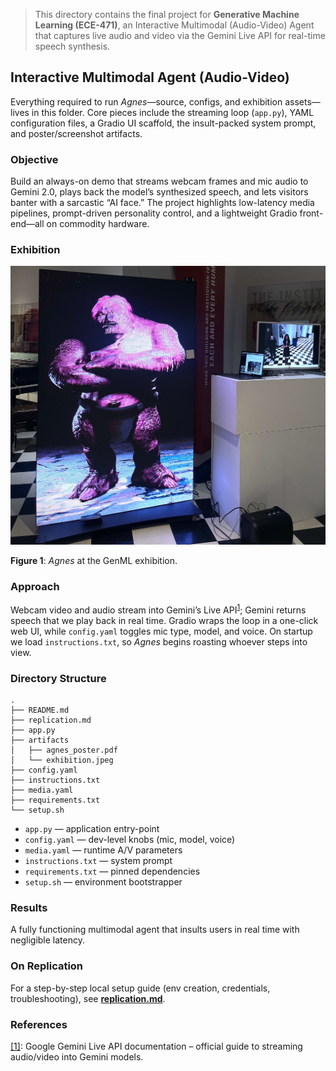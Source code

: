 > This directory contains the final project for **Generative Machine Learning (ECE-471)**, an Interactive Multimodal (Audio-Video) Agent that captures live audio and video via the Gemini Live API for real-time speech synthesis.

## Interactive Multimodal Agent (Audio-Video)

Everything required to run *Agnes*—source, configs, and exhibition assets—lives in this folder. Core pieces include the streaming loop (`app.py`), YAML configuration files, a Gradio UI scaffold, the insult-packed system prompt, and poster/screenshot artifacts.

### Objective  
Build an always-on demo that streams webcam frames and mic audio to Gemini 2.0, plays back the model’s synthesized speech, and lets visitors banter with a sarcastic “AI face.” The project highlights low-latency media pipelines, prompt-driven personality control, and a lightweight Gradio front-end—all on commodity hardware.

### Exhibition

![photo from GenML live-demo](artifacts/exhibition.jpeg)

**Figure 1**: *Agnes* at the GenML exhibition.

### Approach

Webcam video and audio stream into Gemini’s Live API<sup>[1](#ref1)</sup>; Gemini returns speech that we play back in real time. Gradio wraps the loop in a one-click web UI, while `config.yaml` toggles mic type, model, and voice. On startup we load `instructions.txt`, so *Agnes* begins roasting whoever steps into view.


### Directory Structure

```
.
├── README.md
├── replication.md
├── app.py
├── artifacts
│   ├── agnes_poster.pdf
│   └── exhibition.jpeg
├── config.yaml
├── instructions.txt
├── media.yaml
├── requirements.txt
└── setup.sh
```

- `app.py`  — application entry-point  
- `config.yaml`  — dev-level knobs (mic, model, voice)  
- `media.yaml`  — runtime A/V parameters  
- `instructions.txt`  — system prompt  
- `requirements.txt`  — pinned dependencies  
- `setup.sh`  — environment bootstrapper  

### Results

A fully functioning multimodal agent that insults users in real time with negligible latency.

### On Replication

For a step-by-step local setup guide (env creation, credentials, troubleshooting), see **[replication.md](replication.md)**.


### References

<a name="ref1" href="https://ai.google.dev/gemini-api/docs/live">[1]</a>: Google Gemini Live API documentation – official guide to streaming audio/video into Gemini models.